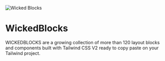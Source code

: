 ![Wicked Blocks](https://github.com/michael-andreuzza/wickedblocks/blob/master/wbGithub.png)



# WickedBlocks
WICKEDBLOCKS are a growing collection of more than 120 layout blocks and components built with Tailwind CSS V2 ready to copy paste on your Tailwind project.
